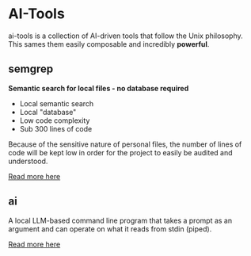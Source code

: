 # AI-Tools
ai-tools is a collection of AI-driven tools that follow the Unix philosophy. This sames them easily composable and incredibly **powerful**.

## semgrep
**Semantic search for local files - no database required**

- Local semantic search
- Local "database"
- Low code complexity
- Sub 300 lines of code

Because of the sensitive nature of personal files, the number of lines of code will be kept low in order for the project to easily be audited and understood.

[Read more here](semgrep/README.md)

## ai
A local LLM-based command line program that takes a prompt as an argument and can operate on what it reads from stdin (piped).

[Read more here](ai/README.md)
